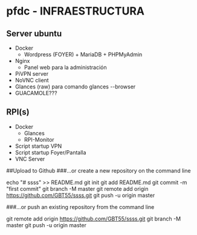 # pfdc - INFRAESTRUCTURA

## Server ubuntu
- Docker
    - Wordpress (FOYER) + MariaDB + PHPMyAdmin
- Nginx
    - Panel web para la administración 
- PiVPN server
- NoVNC client
- Glances (raw) para comando glances --browser
- GUACAMOLE???



## RPI(s)
- Docker
    - Glances
    - RPI-Monitor
- Script startup VPN
- Script startup Foyer/Pantalla 
- VNC Server
<!--stackedit_data:
eyJoaXN0b3J5IjpbMjI2NDk2NDQsLTc0MjU4NDg0NCw5OTI3OD
g5MzMsNzQzMTgxMDcwXX0=
-->

##Upload to Github
###…or create a new repository on the command line

echo "# ssss" >> README.md
git init
git add README.md
git commit -m "first commit"
git branch -M master
git remote add origin https://github.com/GBT55/ssss.git
git push -u origin master

###…or push an existing repository from the command line

git remote add origin https://github.com/GBT55/ssss.git
git branch -M master
git push -u origin master
